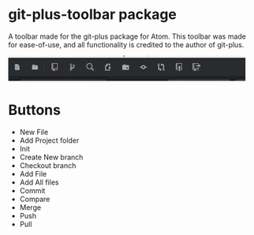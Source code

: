 # git-plus-toolbar package

A toolbar made for the git-plus package for Atom.
This toolbar was made for ease-of-use, and all functionality is credited to the author of git-plus.

![A screenshot of your package](https://github.com/Pyragon/git-plus-toolbar/raw/master/toolbar-image.png)

# Buttons
*   New File
*   Add Project folder
*   Init
*   Create New branch
*   Checkout branch
*   Add File
*   Add All files
*   Commit
*   Compare
*   Merge
*   Push
*   Pull
